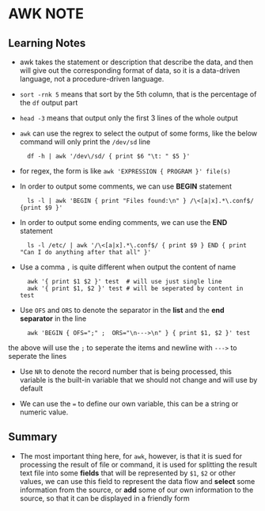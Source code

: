 AWK NOTE
===

## Learning Notes

+ awk takes the statement or description that describe the data, and then will give out the corresponding format of data, so it is a data-driven language, not a procedure-driven language.

+ `sort -rnk 5` means that sort by the 5th column, that is the percentage of the `df` output part

+ `head -3` means that output only the first 3 lines of the whole output

+ `awk` can use the regrex to select the output of some forms, like the below command will only print the `/dev/sd` line
	
		df -h | awk '/dev\/sd/ { print $6 "\t: " $5 }'

+ for regex, the form is like ` awk 'EXPRESSION { PROGRAM }' file(s) `

+ In order to output some comments, we can use **BEGIN** statement

		ls -l | awk 'BEGIN { print "Files found:\n" } /\<[a|x].*\.conf$/ {print $9 }'

+ In order to output some ending comments, we can use the **END** statement

		ls -l /etc/ | awk '/\<[a|x].*\.conf$/ { print $9 } END { print "Can I do anything after that all" }'

+ Use a comma `,` is quite different when output the content of name

		awk '{ print $1 $2 }' test  # will use just single line
		awk '{ print $1, $2 }' test # will be seperated by content in test

+ Use `OFS` and `ORS` to denote the separator in the **list** and the **end separator** in the line

		awk 'BEGIN { OFS=";" ;  ORS="\n--->\n" } { print $1, $2 }' test

the above will use the `;` to seperate the items and newline with `--->` to seperate the lines


+ Use `NR` to denote the record number that is being processed, this variable is the built-in variable that we should not change and will use by default

+ We can use the `=` to define our own variable, this can be a string or numeric value.


## Summary

+ The most important thing here, for `awk`, however, is that it is sued for processing the result of file or command, it is used for splitting the result text file into some **fields** that will be represented by `$1`, `$2` or other values, we can use this field to represent the data flow and **select** some information from the source, or **add** some of our own information to the source, so that it can be displayed in a friendly form
